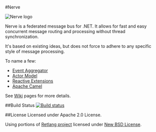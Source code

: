 #Nerve

![Nerve logo](http://i.kostassoid.com/nerve/logo.png)

Nerve is a federated message bus for .NET. It allows for fast and easy concurrent message routing and processing without thread synchronization.

It's based on existing ideas, but does not force to adhere to any specific style of message processing.

To name a few:
* [Event Aggregator](http://martinfowler.com/eaaDev/EventAggregator.html)
* [Actor Model](http://en.wikipedia.org/wiki/Actor_model)
* [Reactive Extensions](https://rx.codeplex.com/)
* [Apache Camel](https://camel.apache.org/)

See [Wiki](https://github.com/Kostassoid/Nerve/wiki) pages for more details.

##Build Status
[![Build status](https://ci.appveyor.com/api/projects/status/647029luk6l3q95j)](https://ci.appveyor.com/project/KonstantinAlexandroff/nerve)

##License
Licensed under Apache 2.0 License.

Using portions of [Retlang project](https://code.google.com/p/retlang/) licensed under [New BSD License](http://opensource.org/licenses/BSD-3-Clause).
